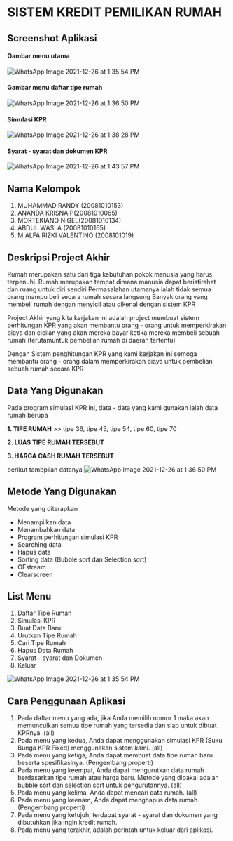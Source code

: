 # SISTEM KREDIT PEMILIKAN RUMAH

## Screenshot Aplikasi




#### Gambar menu utama
![WhatsApp Image 2021-12-26 at 1 35 54 PM](https://user-images.githubusercontent.com/96411548/147416076-8cc83cbf-50a2-4fcd-a68d-98442874fbf1.jpeg)


#### Gambar menu daftar tipe rumah
![WhatsApp Image 2021-12-26 at 1 36 50 PM](https://user-images.githubusercontent.com/96411548/147416015-30afdeac-648a-47e3-b78a-d1ceac2fd695.jpeg)


#### Simulasi KPR
![WhatsApp Image 2021-12-26 at 1 38 28 PM](https://user-images.githubusercontent.com/96411548/147422179-fe44de60-0228-46f1-8490-9628eea7aa32.jpeg)

#### Syarat - syarat dan dokumen KPR
![WhatsApp Image 2021-12-26 at 1 43 57 PM](https://user-images.githubusercontent.com/96411548/147422205-88092d9f-8e05-4b72-a372-5304dd70c278.jpeg)



## Nama Kelompok

1. MUHAMMAD RANDY (20081010153)
2. ANANDA KRISNA P(20081010065)
3. MORTEKIANO NIGEL(20081010134)	
4. ABDUL WASI A (20081010165)
5. M ALFA RIZKI VALENTINO (2008101019)					


## Deskripsi Project Akhir

Rumah merupakan satu dari tiga kebutuhan pokok manusia yang harus terpenuhi.
Rumah merupakan tempat dimana manusia dapat beristirahat dan ruang untuk diri sendiri
Permasalahan utamanya ialah tidak semua orang mampu beli secara rumah secara langsung
Banyak orang yang membeli rumah dengan menyicil atau dikenal dengan sistem KPR

Project Akhir yang kita kerjakan ini adalah project membuat sistem perhitungan KPR
yang akan membantu orang - orang untuk memperkirakan biaya dan cicilan yang akan
mereka bayar ketika mereka membeli sebuah rumah (terutamuntuk pembelian rumah di 
daerah tertentu)

Dengan Sistem penghitungan KPR yang kami kerjakan ini semoga membantu orang - orang dalam
memperkirakan biaya untuk pembelian sebuah rumah secara KPR

## Data Yang Digunakan

Pada program simulasi KPR ini, data - data yang kami gunakan ialah data rumah berupa


__1. TIPE RUMAH__ >> tipe 36, tipe 45, tipe 54, tipe 60, tipe 70


__2. LUAS TIPE RUMAH TERSEBUT__


__3. HARGA CASH RUMAH TERSEBUT__

berikut tambpilan datanya
![WhatsApp Image 2021-12-26 at 1 36 50 PM](https://user-images.githubusercontent.com/96411548/147416015-30afdeac-648a-47e3-b78a-d1ceac2fd695.jpeg)

## Metode Yang Digunakan

Metode yang diterapkan 
- Menampilkan data
- Menambahkan data
- Program perhitungan simulasi KPR 
- Searching data
- Hapus data
- Sorting data (Bubble sort dan Selection sort)
- OFstream 
- Clearscreen 

## List Menu

1. Daftar Tipe Rumah
2. Simulasi KPR
3. Buat Data Baru
4. Urutkan Tipe Rumah
5. Cari Tipe Rumah
6. Hapus Data Rumah
7. Syarat - syarat dan Dokumen
8. Keluar

![WhatsApp Image 2021-12-26 at 1 35 54 PM](https://user-images.githubusercontent.com/96411548/147416076-8cc83cbf-50a2-4fcd-a68d-98442874fbf1.jpeg)

## Cara Penggunaan Aplikasi

1. Pada daftar menu yang ada, jika Anda memilih nomor 1 maka akan memunculkan semua tipe rumah yang tersedia dan siap untuk dibuat KPRnya. (all)
2. Pada menu yang kedua, Anda dapat menggunakan simulasi KPR (Suku Bunga KPR Fixed) menggunakan sistem kami. (all)
3. Pada menu yang ketiga, Anda dapat membuat data tipe rumah baru beserta spesifikasinya. (Pengembang properti)
4. Pada menu yang keempat, Anda dapat mengurutkan data rumah berdasarkan tipe rumah atau harga baru. Metode yang dipakai adalah bubble sort dan selection sort untuk pengurutannya. (all)
5. Pada menu yang kelima, Anda dapat mencari data rumah. (all)
6. Pada menu yang keenam, Anda dapat menghapus data rumah. (Pengembang properti)
7. Pada menu yang ketujuh, terdapat syarat - syarat dan dokumen yang dibutuhkan jika ingin kredit rumah.
8. Pada menu yang terakhir, adalah perintah untuk keluar dari aplikasi.


